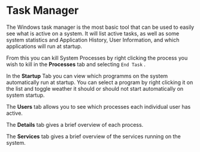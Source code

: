 # Task Manager

The Windows task manager is the most basic tool that can be used to easily see what is active on a system. It will list active tasks, as well as some system statistics and Application History, User Information, and which applications will run at startup.

From this you can kill System Processes by right clicking the process you wish to kill in the **Processes** tab and selecting `End Task` .

In the **Startup** Tab you can view which programms on the system automatically run at startup. You can select a program by right clicking it on the list and toggle weather it should or should not start automatically on system startup.

The **Users** tab allows you to see which processes each individual user has active.

The **Details** tab gives a brief overview of each process.

The **Services** tab gives a brief overview of the services running on the system.
